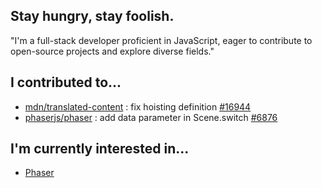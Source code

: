 ## Stay hungry, stay foolish.
"I'm a full-stack developer proficient in JavaScript, eager to contribute to open-source projects and explore diverse fields."

## I contributed to...
- [mdn/translated-content](https://github.com/mdn/translated-content/) : fix hoisting definition [#16944](https://github.com/mdn/translated-content/pull/16944)
- [phaserjs/phaser](https://github.com/phaserjs/phaser) : add data parameter in Scene.switch [#6876](https://github.com/phaserjs/phaser/pull/6876)


## I'm currently interested in...
- [Phaser](https://github.com/phaserjs/phaser)
